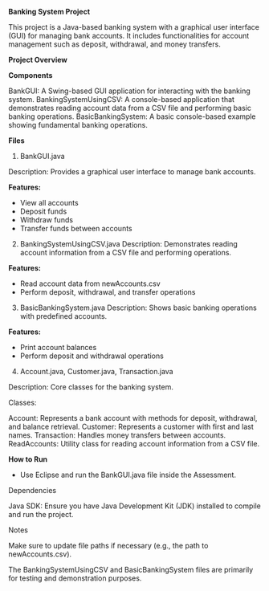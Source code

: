 **Banking System Project**

This project is a Java-based banking system with a graphical user interface (GUI) for managing bank accounts. It includes functionalities for account management such as deposit, withdrawal, and money transfers.

**Project Overview**

**Components**

BankGUI: A Swing-based GUI application for interacting with the banking system.
BankingSystemUsingCSV: A console-based application that demonstrates reading account data from a CSV file and performing basic banking operations.
BasicBankingSystem: A basic console-based example showing fundamental banking operations.

**Files**

1. BankGUI.java
   
Description: Provides a graphical user interface to manage bank accounts.

  **Features:**
  - View all accounts
  - Deposit funds
  - Withdraw funds
  - Transfer funds between accounts

2. BankingSystemUsingCSV.java
Description: Demonstrates reading account information from a CSV file and performing operations.

  **Features:**
  - Read account data from newAccounts.csv
  - Perform deposit, withdrawal, and transfer operations
    
3. BasicBankingSystem.java
Description: Shows basic banking operations with predefined accounts.

  **Features:**
  - Print account balances
  - Perform deposit and withdrawal operations
    
4. Account.java, Customer.java, Transaction.java
   
Description: Core classes for the banking system.

Classes:

Account: Represents a bank account with methods for deposit, withdrawal, and balance retrieval.
Customer: Represents a customer with first and last names.
Transaction: Handles money transfers between accounts.
ReadAccounts: Utility class for reading account information from a CSV file.

**How to Run**
- Use Eclipse and run the BankGUI.java file inside the Assessment.
  
Dependencies

Java SDK: Ensure you have Java Development Kit (JDK) installed to compile and run the project.

Notes

Make sure to update file paths if necessary (e.g., the path to newAccounts.csv).

The BankingSystemUsingCSV and BasicBankingSystem files are primarily for testing and demonstration purposes.
